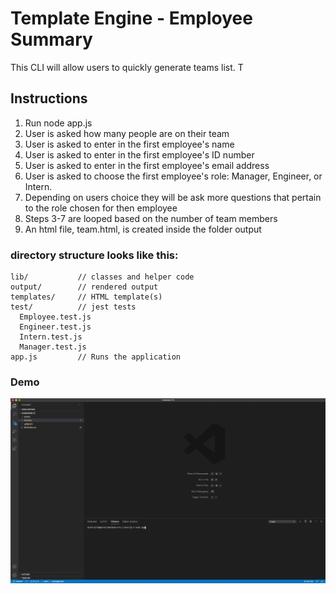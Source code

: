 # Template Engine - Employee Summary

This CLI will allow users to quickly generate teams list. T 

## Instructions

1. Run node app.js
1. User is asked how many people are on their team
1. User is asked to enter in the first employee's name 
1. User is asked to enter in the first employee's ID number
1. User is asked to enter in the first employee's email address
1. User is asked to choose the first employee's role: Manager, Engineer, or Intern.
1. Depending on users choice they will be ask more questions that pertain to the role chosen for then employee
1. Steps 3-7 are looped based on the number of team members
1. An html file, team.html, is created inside the folder output

### directory structure looks like this:

```
lib/           // classes and helper code
output/        // rendered output
templates/     // HTML template(s)
test/          // jest tests
  Employee.test.js
  Engineer.test.js
  Intern.test.js
  Manager.test.js
app.js         // Runs the application
```

### Demo
![alt text](./Assets/demo.gif "Gif of walk through of using CLI")
